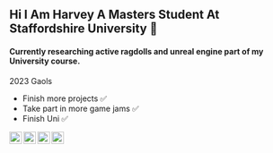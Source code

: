 ## Hi I Am Harvey A Masters Student At Staffordshire University 👋

#### Currently researching active ragdolls and unreal engine part of my University course.
  2023 Gaols
  - Finish more projects ✅
  - Take part in more game jams ✅
  - Finish Uni ✅

[<img align="left" alt="hmilner1.com" width="22px" src="https://www.pngkey.com/png/full/18-185192_png-50-px-website-icon-blue.png" />][website]
[<img align="left" alt="Harvey Milner | YouTube" width="22px" src="https://cdn4.iconfinder.com/data/icons/logos-and-brands/512/395_Youtube_logo-512.png" />][youtube]
[<img align="left" alt="HarveyMilner3 | Twitter" width="22px" src="https://www.shareicon.net/data/128x128/2017/06/22/887584_logo_512x512.png" />][twitter]
[<img align="left" alt="Harvey Milner | LinkedIn" width="22px" src="https://www.shareicon.net/data/128x128/2017/06/30/888065_logo_512x512.png" />][linkedin]



[website]: https://hmilner1.github.io/
[youtube]: https://www.youtube.com/channel/UCfWqyN8Cv6OhaF42kvnN_zA
[twitter]: https://twitter.com/HarveyMilner3
[linkedin]: https://www.linkedin.com/in/harvey-milner-62a5961ba/
